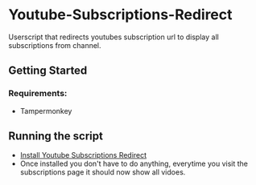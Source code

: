 # Youtube-Subscriptions-Redirect
Userscript that redirects youtubes subscription url to display all subscriptions from channel.

## Getting Started
### Requirements:
- Tampermonkey

## Running the script
- [Install Youtube Subscriptions Redirect](https://raw.githubusercontent.com/FraserReilly/Youtube-Subscriptions-Redirect/master/redirect.js)
- Once installed you don't have to do anything, everytime you visit the subscriptions page it should now show all vidoes.
